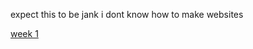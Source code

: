 expect this to be jank i dont know how to make websites

[week 1](https://shambp.github.io/QUT-IT-Study-Guide/CAB202/week-1)
